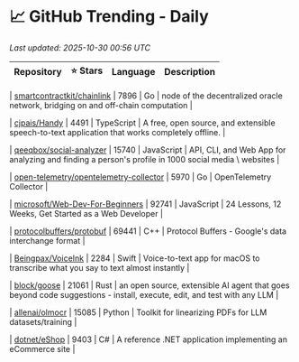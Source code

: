 # 📈 GitHub Trending - Daily

_Last updated: 2025-10-30 00:56 UTC_

| Repository | ⭐ Stars | Language | Description |
|------------|--------:|----------|-------------|

| [smartcontractkit/chainlink](https://github.com/smartcontractkit/chainlink) | 7896 | Go | node of the decentralized oracle network, bridging on and off-chain computation |

| [cjpais/Handy](https://github.com/cjpais/Handy) | 4491 | TypeScript | A free, open source, and extensible speech-to-text application that works completely offline. |

| [qeeqbox/social-analyzer](https://github.com/qeeqbox/social-analyzer) | 15740 | JavaScript | API, CLI, and Web App for analyzing and finding a person's profile in 1000 social media \ websites |

| [open-telemetry/opentelemetry-collector](https://github.com/open-telemetry/opentelemetry-collector) | 5970 | Go | OpenTelemetry Collector |

| [microsoft/Web-Dev-For-Beginners](https://github.com/microsoft/Web-Dev-For-Beginners) | 92741 | JavaScript | 24 Lessons, 12 Weeks, Get Started as a Web Developer |

| [protocolbuffers/protobuf](https://github.com/protocolbuffers/protobuf) | 69441 | C++ | Protocol Buffers - Google's data interchange format |

| [Beingpax/VoiceInk](https://github.com/Beingpax/VoiceInk) | 2284 | Swift | Voice-to-text app for macOS to transcribe what you say to text almost instantly |

| [block/goose](https://github.com/block/goose) | 21061 | Rust | an open source, extensible AI agent that goes beyond code suggestions - install, execute, edit, and test with any LLM |

| [allenai/olmocr](https://github.com/allenai/olmocr) | 15085 | Python | Toolkit for linearizing PDFs for LLM datasets/training |

| [dotnet/eShop](https://github.com/dotnet/eShop) | 9403 | C# | A reference .NET application implementing an eCommerce site |
